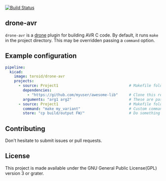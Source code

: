 [![Build Status](https://bianca.toroid.io/api/badges/Toroid-io/drone-avr/status.svg?branch=master)](https://bianca.toroid.io/Toroid-io/drone-avr)

## drone-avr

`drone-avr` is a [drone](https://github.com/drone/drone) plugin for
building AVR C code. By default, it runs `make` in the project
directory. This may be overridden passing a `command` option.

## Example configuration

```yml
pipeline:
  kicad:
    image: toroid/drone-avr
    projects:
      - source: Project1                                # Makefile folder
        dependencies:
          - "https://github.com/myuser/awesome-lib"     # Clone this repo in the source directory
        arguments: "arg1 arg2"                          # These are passed to make as commmand line arguments
      - source: Project1                                # Makefile folder
        command: "make my_variant"                      # Custom command
        store: "cp build/output FW/"                    # Do something with your build artifacts
```

## Contributing

Don't hesitate to submit issues or pull requests.

## License

This project is made available under the GNU General Public License(GPL) version 3 or grater.
